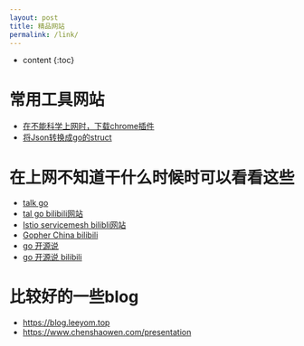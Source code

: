 ```yaml
---
layout: post
title: 精品网站
permalink: /link/
---
```


* content
{:toc}

# 常用工具网站

- [在不能科学上网时，下载chrome插件](https://crxdl.com/)
- [将Json转换成go的struct](https://mholt.github.io/json-to-go/)

# 在上网不知道干什么时候时可以看看这些

+ [talk go](https://talkgo.org/)
+ [tal go bilibili网站](https://space.bilibili.com/326749661)
+ [Istio servicemesh bilibli网站](https://space.bilibili.com/1698576814)
+ [Gopher China bilibili](https://space.bilibili.com/436361287)
+ [go 开源说](https://github.com/gocn/opentalk)
+ [go 开源说 bilibili](https://live.bilibili.com/21878276)

# 比较好的一些blog

+ <https://blog.leeyom.top>
+ <https://www.chenshaowen.com/presentation>


